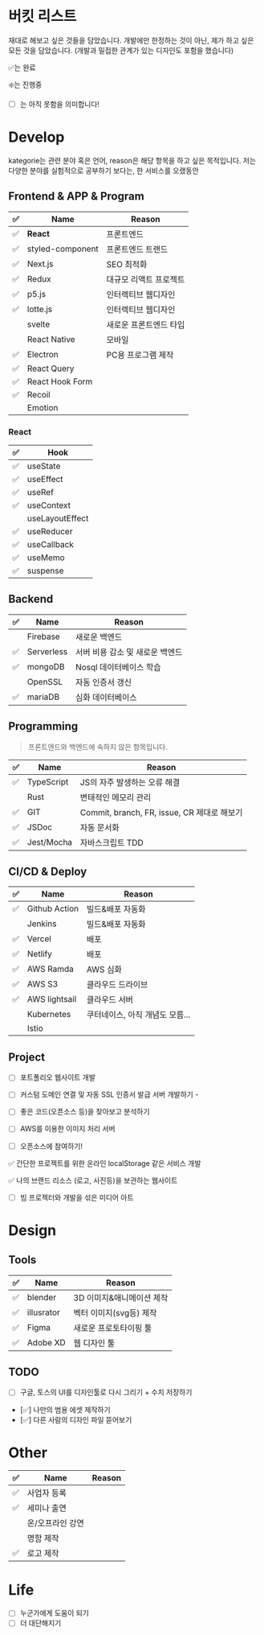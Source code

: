 # 버킷 리스트
재대로 해보고 싶은 것들을 담았습니다.
개발에만 한정하는 것이 아닌, 제가 하고 싶은 모든 것을 담았습니다. (개발과 밀접한 관계가 있는 디자인도 포함을 했습니다)

✅는 완료

❇️는 진행중

- [ ] 는 아직 못함을 의미합니다!

# Develop
kategorie는 관련 분야 혹은 언어, reason은 해당 항목을 하고 싶은 목적입니다. 저는 다양한 분야를 실험적으로 공부하기 보다는, 한 서비스를 오랬동안 

## Frontend & APP & Program
|✅|Name|Reason|
|-|-|-|
|✅|**React**|프론트엔드|
|✅|styled-component|프론트엔드 트랜드|
|✅|Next.js|SEO 최적화|
|✅|Redux|대규모 리액트 프로젝트|
|✅|p5.js|인터렉티브 웹디자인|
|✅|lotte.js|인터렉티브 웹디자인|
||svelte|새로운 프론트엔드 타입|
||React Native|모바일|
|✅|Electron|PC용 프로그램 제작|
|✅|React Query|
|✅|React Hook Form|
|✅|Recoil|
||Emotion|

### React
|✅|Hook|
|-|-|
|✅|useState|
|✅|useEffect|
|✅|useRef|
|✅|useContext|
||useLayoutEffect|
|✅|useReducer|
|✅|useCallback|
|✅|useMemo|
|✅|suspense|


## Backend
|✅|Name|Reason|
|-|-|-|
||Firebase|새로운 백엔드|
|✅|Serverless|서버 비용 감소 및 새로운 백엔드|
|✅|mongoDB|Nosql 데이터베이스 학습|
||OpenSSL|자동 인증서 갱신|
|✅|mariaDB|심화 데이터베이스|

## Programming
> 프론트엔드와 백엔드에 속하지 않은 항목입니다.

|✅|Name|Reason|
|-|-|-|
|✅|TypeScript|JS의 자주 발생하는 오류 해결|
||Rust|변태적인 메모리 관리|
|✅|GIT|Commit, branch, FR, issue, CR 제대로 해보기|
|✅|JSDoc|자동 문서화|
|✅|Jest/Mocha|자바스크립트 TDD|

## CI/CD & Deploy
|✅|Name|Reason|
|-|-|-|
|✅|Github Action|빌드&배포 자동화|
||Jenkins|빌드&배포 자동화|
|✅|Vercel|배포|
|✅|Netlify|배포|
|✅|AWS Ramda|AWS 심화|
|✅|AWS S3|클라우드 드라이브|
|✅|AWS lightsail|클라우드 서버|
||Kubernetes|쿠터네이스, 아직 개념도 모름...|
||Istio||

## Project

- [ ] 포트폴리오 웹사이트 개발

- [ ] 커스텀 도메인 연결 및 자동 SSL 인증서 발급 서버 개발하기 - 

- [ ] 좋은 코드(오픈소스 등)을 찾아보고 분석하기

- [ ] AWS를 이용한 이미지 처리 서버

- [ ] 오픈소스에 참여하기!

✅ 간단한 프로젝트를 위한 온라인 localStorage 같은 서비스 개발

✅ 나의 브랜드 리소스 (로고, 사진등)을 보관하는 웹사이트 

- [ ] 빔 프로젝터와 개발을 섞은 미디어 아트

# Design
## Tools
|✅|Name|Reason|
|-|-|-|
|✅|blender|3D 이미지&애니메이션 제작|
|✅|illusrator|벡터 이미지(svg등) 제작|
|✅|Figma|새로운 프로토타이핑 툴|
|✅|Adobe XD|웹 디자인 툴|

## TODO
- [ ] 구글, 토스의 UI를 디자인툴로 다시 그리기 + 수치 저장하기
- [✅] 나만의 범용 에셋 제작하기
- [✅] 다른 사람의 디자인 파일 뜯어보기

# Other
|✅|Name|Reason|
|-|-|-|
|✅|사업자 등록||
|✅|세미나 출연||
||온/오프라인 강연||
||명함 제작|
|✅|로고 제작|

# Life
- [ ] 누군가에게 도움이 되기
- [ ] 더 대단해지기 
